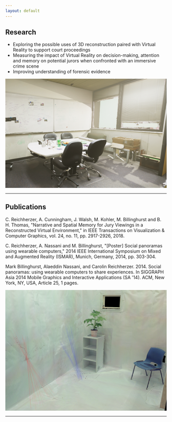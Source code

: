 ```yaml
---
layout: default
---
```


## Research

* Exploring the possible uses of 3D reconstruction paired with Virtual Reality to support court proceedings
* Measuring the impact of Virtual Reality on decision-making, attention and memory on potential jurors when confronted with an immersive crime scene
* Improving understanding of forensic evidence

![Reconstructed with Photogrammetry – Model in Unity3D using HDRP](/assets/img/reconstruction.png)

***

## Publications 

C. Reichherzer, A. Cunningham, J. Walsh, M. Kohler, M. Billinghurst and B. H. Thomas, "Narrative and Spatial Memory for Jury Viewings in a Reconstructed Virtual Environment," in IEEE Transactions on Visualization & Computer Graphics, vol. 24, no. 11, pp. 2917-2926, 2018. 

C. Reichherzer, A. Nassani and M. Billinghurst, "[Poster] Social panoramas using wearable computers," 2014 IEEE International Symposium on Mixed and Augmented Reality (ISMAR), Munich, Germany, 2014, pp. 303-304.

Mark Billinghurst, Alaeddin Nassani, and Carolin Reichherzer. 2014. Social panoramas: using wearable computers to share experiences. In SIGGRAPH Asia 2014 Mobile Graphics and Interactive Applications (SA '14). ACM, New York, NY, USA, Article 25, 1 pages.

![Point Cloud with blood spatter pattern](/assets/img/BPA.png)


***



